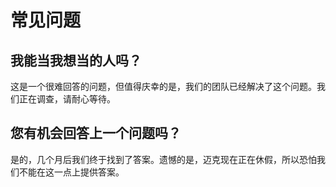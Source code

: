 # 常见问题

## 我能当我想当的人吗？

这是一个很难回答的问题，但值得庆幸的是，我们的团队已经解决了这个问题。我们正在调查，请耐心等待。

##  您有机会回答上一个问题吗？

是的，几个月后我们终于找到了答案。遗憾的是，迈克现在正在休假，所以恐怕我们不能在这一点上提供答案。



